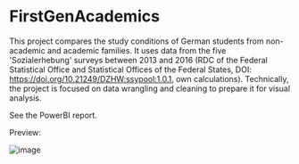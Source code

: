 # FirstGenAcademics
This project compares the study conditions of German students from non-academic and academic families. It uses data from the five 'Sozialerhebung' surveys between 2013 and 2016 (RDC of the Federal Statistical Office and Statistical Offices of the Federal States, DOI: https://doi.org/10.21249/DZHW:ssypool:1.0.1, own calculations). Technically, the project is focused on data wrangling and cleaning to prepare it for visual analysis.

See the PowerBI report.

Preview:

![image](https://user-images.githubusercontent.com/97337456/194363923-1799ec43-a78e-4100-af64-4db76370a201.png)

